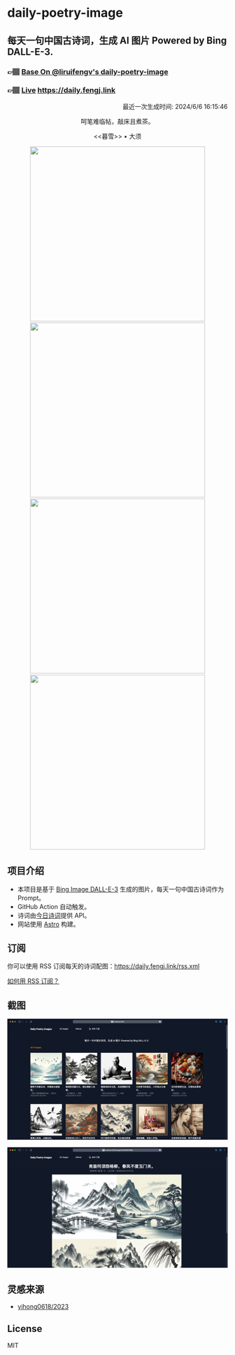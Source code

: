 
# daily-poetry-image

## 每天一句中国古诗词，生成 AI 图片 Powered by Bing DALL-E-3.

### 👉🏽 [Base On @liruifengv's daily-poetry-image](https://github.com/liruifengv/daily-poetry-image)

### 👉🏽 [Live](https://daily.fengj.link) https://daily.fengj.link

<p align="right">
  最近一次生成时间: 2024/6/6 16:15:46
</p>
<p align="center">
呵笔难临帖，敲床且煮茶。
</p>
<p align="center">
<<暮雪>> • 大须
</p>
<p align="center">
<img src="https://tse3.mm.bing.net/th/id/OIG1.Ke25jOztefUha_ggHbzZ" height="400" width="400" />
<img src="https://tse3.mm.bing.net/th/id/OIG1.XXs9jXfie8C294AFjALv" height="400" width="400" />
<img src="https://tse4.mm.bing.net/th/id/OIG1.YquHEXYQruDZugpd.F.r" height="400" width="400" />
<img src="https://tse2.mm.bing.net/th/id/OIG1.jxoJVIM_b0.UYcEjBPZm" height="400" width="400" />
</p>

## 项目介绍

-   本项目是基于 [Bing Image DALL-E-3](https://www.bing.com/images/create) 生成的图片，每天一句中国古诗词作为 Prompt。
-   GitHub Action 自动触发。
-   诗词由[今日诗词](https://www.jinrishici.com/)提供 API。
-   网站使用 [Astro](https://astro.build) 构建。

## 订阅

你可以使用 RSS 订阅每天的诗词配图：https://daily.fengj.link/rss.xml

[如何用 RSS 订阅？](https://zhuanlan.zhihu.com/p/55026716)

## 截图

![图片列表](./screenshots/Snipaste_2023-12-28_21-00-26.png)

![图片详情](./screenshots/Snipaste_2023-12-28_21-00-53.png)

## 灵感来源

-   [yihong0618/2023](https://github.com/yihong0618/2023)

## License

MIT
